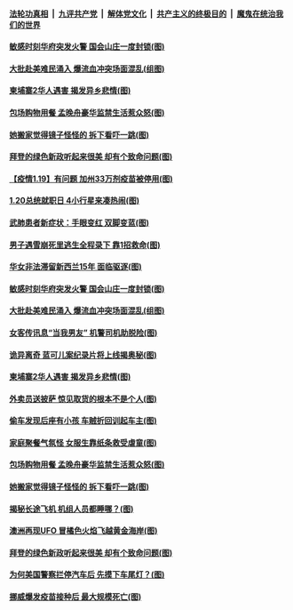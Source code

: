 ####  [法轮功真相](../../../../basic/blob/master/README.md?t=01200201) &nbsp;|&nbsp; [九评共产党](../../../../9ping.md/blob/master/README.md?t=01200201) &nbsp;|&nbsp; [解体党文化](../../../../jtdwh.md/blob/master/README.md?t=01200201)  &nbsp;|&nbsp; [共产主义的终极目的](../../../../gczydzjmd.md/blob/master/README.md?t=01200201) &nbsp;|&nbsp; [魔鬼在统治我们的世界](../../../../mgztzwmdsj.md/blob/master/README.md?t=01200201) 

#### [敏感时刻华府突发火警 国会山庄一度封锁(图)](../pages/p3/959539.md?t=01200201) 

#### [大批赴美难民涌入 爆流血冲突场面混乱(组图)](../pages/p3/959534.md?t=01200201) 

#### [柬埔寨2华人遇害 揭发异乡悲情(图)](../pages/p3/959522.md?t=01200201) 

#### [包场购物用餐 孟晚舟豪华监禁生活惹众怒(图)](../pages/p3/959452.md?t=01200201) 

#### [她搬家觉得镜子怪怪的 拆下看吓一跳(图)](../pages/p3/959447.md?t=01200201) 

#### [拜登的绿色新政听起来很美 却有个致命问题(图)](../pages/p3/959381.md?t=01200201) 

#### [【疫情1.19】有问题 加州33万剂疫苗被停用(图)](../pages/p3/958875.md?t=01200201) 

#### [1.20总统就职日 4小行星来凑热闹(图)](../pages/p3/959634.md?t=01200201) 

#### [武肺患者新症状：手眼变红 双脚变蓝(图)](../pages/p3/959636.md?t=01200201) 

#### [男子遇雪崩死里逃生全程录下 靠1招救命(图)](../pages/p3/959629.md?t=01200201) 

#### [华女非法滞留新西兰15年 面临驱逐(图)](../pages/p3/959626.md?t=01200201) 

#### [敏感时刻华府突发火警 国会山庄一度封锁(图)](../pages/p3/959539.md?t=01200201) 

#### [大批赴美难民涌入 爆流血冲突场面混乱(组图)](../pages/p3/959534.md?t=01200201) 

#### [女客传讯息“当我男友” 机警司机助脱险(图)](../pages/p3/959533.md?t=01200201) 

#### [诡异离奇 蓝可儿案纪录片将上线揭奥秘(图)](../pages/p3/959530.md?t=01200201) 

#### [柬埔寨2华人遇害 揭发异乡悲情(图)](../pages/p3/959522.md?t=01200201) 

#### [外卖员送披萨 惊见取货的根本不是个人(图)](../pages/p3/959513.md?t=01200201) 

#### [偷车发现后座有小孩 车贼折回训起车主(图)](../pages/p3/959478.md?t=01200201) 

#### [家庭聚餐气氛怪 女服生靠纸条救受虐童(图)](../pages/p3/959471.md?t=01200201) 

#### [包场购物用餐 孟晚舟豪华监禁生活惹众怒(图)](../pages/p3/959452.md?t=01200201) 

#### [她搬家觉得镜子怪怪的 拆下看吓一跳(图)](../pages/p3/959447.md?t=01200201) 

#### [揭秘长途飞机 机组人员都睡哪？(图)](../pages/p3/959396.md?t=01200201) 

#### [澳洲再现UFO 冒橘色火焰飞越黄金海岸(图)](../pages/p3/959393.md?t=01200201) 

#### [拜登的绿色新政听起来很美 却有个致命问题(图)](../pages/p3/959381.md?t=01200201) 

#### [为何美国警察拦停汽车后 先摸下车尾灯？(图)](../pages/p3/959379.md?t=01200201) 

#### [挪威爆发疫苗接种后 最大规模死亡(图)](../pages/p3/959361.md?t=01200201) 

